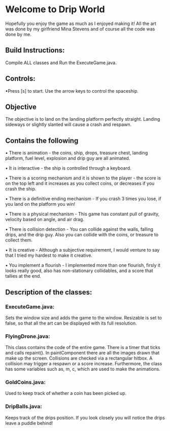                                                                                   
# Welcome to Drip World

Hopefully you enjoy the game as much as I enjoyed making it!
All the art was done by my girlfriend Mina Stevens and of course all the code was done by me.

## Build Instructions:
Compile ALL classes and Run the ExecuteGame.java.

## Controls:
•Press [s] to start. 
 Use the arrow keys to control the spaceship.

## Objective
The objective is to land on the landing platform perfectly straight.
Landing sideways or slightly slanted will cause a crash and respawn.


## Contains the following
• There is animation - the coins, ship, drops, treasure chest, landing platform, fuel level, explosion and drip guy are all animated. 

• It is interactive - the ship is controlled through a keyboard.

• There is a scoring mechanism and it is shown to the player - the score is on the top left and it increases as you collect coins, or decreases if you crash the ship. 

• There is a definitive ending mechanism - If you crash 3 times you lose, if you land on the platform you win!

• There is a physical mechanism - This game has constant pull of gravity, velocity based on angle, and air drag.

• There is collision detection - You can collide against the walls, falling drips, and the drip guy. Also you can collide with the coins, or treasure to collect them.

• It is creative - Although a subjective requirement, I would venture to say that I tried my hardest to make it creative.

• You implement a flourish - I implemented more than one flourish, firsly it looks really good, also has non-stationary collidables, and a score that tallies at the end.


## Description of the classes:

### ExecuteGame.java:
Sets the window size and adds the game to the window. Resizable is set to false, so that all the art can be displayed with its full resolution.

### FlyingDrone.java:
This class contains the code of the entire game. There is a timer that ticks and calls repaint(). In paintComponent there are all the images drawn that make up the screen. 
Collisions are checked via a rectangular hitbox. A collision may trigger a respawn or a score increase. 
Furthermore, the class has some variables such as, m, c, which are used to make the animations.  

### GoldCoins.java:
Used to keep track of whether a coin has been picked up.

### DripBalls.java:
Keeps track of the drips position.
If you look closely you will notice the drips leave a puddle behind!





